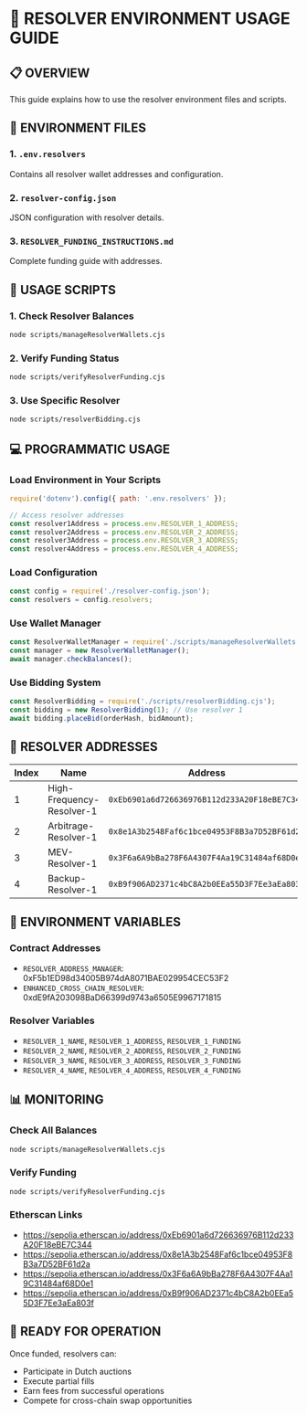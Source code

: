 # 🔧 RESOLVER ENVIRONMENT USAGE GUIDE

## 📋 OVERVIEW
This guide explains how to use the resolver environment files and scripts.

## 📁 ENVIRONMENT FILES

### 1. `.env.resolvers`
Contains all resolver wallet addresses and configuration.

### 2. `resolver-config.json`
JSON configuration with resolver details.

### 3. `RESOLVER_FUNDING_INSTRUCTIONS.md`
Complete funding guide with addresses.

## 🚀 USAGE SCRIPTS

### 1. Check Resolver Balances
```bash
node scripts/manageResolverWallets.cjs
```

### 2. Verify Funding Status
```bash
node scripts/verifyResolverFunding.cjs
```

### 3. Use Specific Resolver
```bash
node scripts/resolverBidding.cjs
```

## 💻 PROGRAMMATIC USAGE

### Load Environment in Your Scripts
```javascript
require('dotenv').config({ path: '.env.resolvers' });

// Access resolver addresses
const resolver1Address = process.env.RESOLVER_1_ADDRESS;
const resolver2Address = process.env.RESOLVER_2_ADDRESS;
const resolver3Address = process.env.RESOLVER_3_ADDRESS;
const resolver4Address = process.env.RESOLVER_4_ADDRESS;
```

### Load Configuration
```javascript
const config = require('./resolver-config.json');
const resolvers = config.resolvers;
```

### Use Wallet Manager
```javascript
const ResolverWalletManager = require('./scripts/manageResolverWallets.cjs');
const manager = new ResolverWalletManager();
await manager.checkBalances();
```

### Use Bidding System
```javascript
const ResolverBidding = require('./scripts/resolverBidding.cjs');
const bidding = new ResolverBidding(1); // Use resolver 1
await bidding.placeBid(orderHash, bidAmount);
```

## 🎯 RESOLVER ADDRESSES

| Index | Name | Address |
|-------|------|---------|
| 1 | High-Frequency-Resolver-1 | `0xEb6901a6d726636976B112d233A20F18eBE7C344` |
| 2 | Arbitrage-Resolver-1 | `0x8e1A3b2548Faf6c1bce04953F8B3a7D52BF61d2a` |
| 3 | MEV-Resolver-1 | `0x3F6a6A9bBa278F6A4307F4Aa19C31484af68D0e1` |
| 4 | Backup-Resolver-1 | `0xB9f906AD2371c4bC8A2b0EEa55D3F7Ee3aEa803f` |

## 🔧 ENVIRONMENT VARIABLES

### Contract Addresses
- `RESOLVER_ADDRESS_MANAGER`: 0xF5b1ED98d34005B974dA8071BAE029954CEC53F2
- `ENHANCED_CROSS_CHAIN_RESOLVER`: 0xdE9fA203098BaD66399d9743a6505E9967171815

### Resolver Variables
- `RESOLVER_1_NAME`, `RESOLVER_1_ADDRESS`, `RESOLVER_1_FUNDING`
- `RESOLVER_2_NAME`, `RESOLVER_2_ADDRESS`, `RESOLVER_2_FUNDING`
- `RESOLVER_3_NAME`, `RESOLVER_3_ADDRESS`, `RESOLVER_3_FUNDING`
- `RESOLVER_4_NAME`, `RESOLVER_4_ADDRESS`, `RESOLVER_4_FUNDING`

## 📊 MONITORING

### Check All Balances
```bash
node scripts/manageResolverWallets.cjs
```

### Verify Funding
```bash
node scripts/verifyResolverFunding.cjs
```

### Etherscan Links
- https://sepolia.etherscan.io/address/0xEb6901a6d726636976B112d233A20F18eBE7C344
- https://sepolia.etherscan.io/address/0x8e1A3b2548Faf6c1bce04953F8B3a7D52BF61d2a
- https://sepolia.etherscan.io/address/0x3F6a6A9bBa278F6A4307F4Aa19C31484af68D0e1
- https://sepolia.etherscan.io/address/0xB9f906AD2371c4bC8A2b0EEa55D3F7Ee3aEa803f

## 🚀 READY FOR OPERATION

Once funded, resolvers can:
- Participate in Dutch auctions
- Execute partial fills
- Earn fees from successful operations
- Compete for cross-chain swap opportunities
